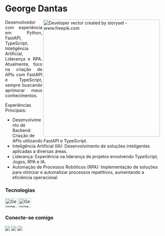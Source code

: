<h1>
    <span>George Dantas</span>
</h1>

<img align="right" alt="Developer vector created by storyset - www.freepik.com" height="380" src="https://github.com/Georgedtx/Georgedtx/assets/56283769/c1e526bf-d5ff-4d0d-86de-f4b96329f236">

<p align="justify">Desenvolvedor com experiência em Python, FastAPI, TypeScript, Inteligência Artificial, Liderança e RPA. Atualmente, foco na criação de APIs com FastAPI e TypeScript, sempre buscando aprimorar meus conhecimentos.

Experiências Principais:
- Desenvolvimento de Backend: Criação de APIs utilizando FastAPI e TypeScript.
- Inteligência Artificial (IA): Desenvolvimento de soluções inteligentes aplicadas a diversas áreas.
- Liderança: Experiência na liderança de projetos envolvendo TypeScript, Jogos, RPA e IA.
- Automação de Processos Robóticos (RPA): Implementação de soluções para otimizar e automatizar processos repetitivos, aumentando a eficiência operacional.</p>

<h3>
    <span>Tecnologias</span>
</h3>

<div>
<img align="center" alt="George-NODE" height="30" width="40" src="https://cdn.jsdelivr.net/gh/devicons/devicon@latest/icons/typescript/typescript-original.svg">
<img align="center" alt="George-TYPSCRIPT" height="30" width="40" src="https://cdn.jsdelivr.net/gh/devicons/devicon/icons/python/python-original.svg">
</div>

<h3 align="left">Conecte-se comigo</h3>
<div> 
  <a href="https://www.linkedin.com/in/georgedantasti/" target="_blank"><img src="https://img.shields.io/badge/-LinkedIn-%230077B5?style=for-the-badge&logo=linkedin&logoColor=white" target="_blank"></a> 
  <a href = "mailto:george.dantas2240@gmail.com"><img src="https://img.shields.io/badge/Gmail-D14836?style=for-the-badge&logo=gmail&logoColor=white" target="_blank"></a> 
  <a href="https://wa.me/5579996470808"><img src="https://img.shields.io/badge/WHATSAPP-%2325D366.svg?&style=for-the-badge&logo=whatsapp&logoColor=white" />
</div>

 <!--     
<h3 align="center">GitHub Stats</h3>

<!--![GitHub stats](https://github-readme-stats-git-masterrstaa-rickstaa.vercel.app/api?username=georgedtx&hide_title=true&show_icons=true&include_all_commits=false&count_private=true&line_height=25&hide=issues&bg_color=000&title_color=FF00F6&text_color=FFF&border_radius=3&border_color=36123c&icon_color=FF00F6&theme=dark)-->

  <!--<div align="center">
  <a href="https://github.com/Georgedtx">
  <img height="150em" src="https://github-readme-stats.vercel.app/api?username=Georgedtx&show_icons=true&theme=dark&include_all_commits=true&count_private=true"/>
  <img height="150em" src="https://github-readme-stats.vercel.app/api/top-langs/?username=Georgedtx&layout=compact&langs_count=7&theme=dark"/>
</div>
<div style="display: inline_block"><br>
-->
  <!--
  <img align="center" alt="George-JavaScript" height="30" width="40" src="https://cdn.jsdelivr.net/gh/devicons/devicon/icons/vuejs/vuejs-original.svg">
  -->
  
  <!--<img align="center" alt="George-Java" height="30" width="40" src="https://cdn.jsdelivr.net/gh/devicons/devicon/icons/csharp/csharp-original.svg">
  <!--<img align="center" alt="George-Java" height="30" width="40" src="https://cdn.jsdelivr.net/gh/devicons/devicon/icons/java/java-plain.svg">-->
  <!--<img align="center" alt="George-JavaScript" height="30" width="40" src="https://cdn.jsdelivr.net/gh/devicons/devicon/icons/javascript/javascript-original.svg">-->
  <!--<img align="center" alt="George-HTML" height="30" width="40" src="https://cdn.jsdelivr.net/gh/devicons/devicon/icons/html5/html5-plain.svg">  
-->
  
   ##
